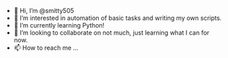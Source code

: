 - 👋 Hi, I’m @smitty505
- 👀 I’m interested in automation of basic tasks and writing my own scripts.
- 🌱 I’m currently learning Python!
- 💞️ I’m looking to collaborate on not much, just learning what I can for now.
- 📫 How to reach me ...

<!---
smitty505/smitty505 is a ✨ special ✨ repository because its `README.md` (this file) appears on your GitHub profile.
You can click the Preview link to take a look at your changes.
--->
